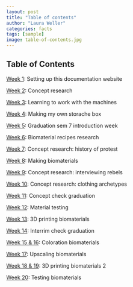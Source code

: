 ```yaml
---
layout: post
title: "Table of contents"
author: "Laura Weller"
categories: facts
tags: [sample]
image: table-of-contents.jpg
---
```


## Table of Contents

[Week 1](setting-up-a-static-website): Setting up this documentation website

[Week 2](concept-research): Concept research

[Week 3](machines): Learning to work with the machines 

[Week 4](making-my-own-storache-box): Making my own storache box

[Week 5](introduction-graduation): Graduation sem 7 introduction week

[Week 6](finding-recipes): Biomaterial recipes research

[Week 7](overview-of-civil-disobedience): Concept research: history of protest

[Week 8](making-biomaterials): Making biomaterials

[Week 9](interviews-with-fellow-rebels): Concept research: interviewing rebels

[Week 10](studying-clothing-archetypes): Concept research: clothing archetypes

[Week 11](feedback-concept-check): Concept check graduation

[Week 12](material-tests): Material testing

[Week 13](3dprinting): 3D printing biomaterials

[Week 14](feedback-interrim-check): Interrim check graduation

[Week 15 & 16](coloration): Coloration biomaterials

[Week 17](making-molds): Upscaling biomaterials

[Week 18 & 19](3dprinting-2): 3D printing biomaterials 2

[Week 20](fabric-testing): Testing biomaterials
